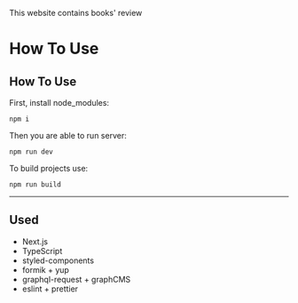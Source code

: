 This website contains books' review

# How To Use

## How To Use

First, install node_modules:

```
npm i
```

Then you are able to run server:

```
npm run dev
```

To build projects use:

```
npm run build
```

---

## Used

- Next.js
- TypeScript
- styled-components
- formik + yup
- graphql-request + graphCMS
- eslint + prettier
